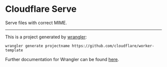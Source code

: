 # Cloudflare Serve

Serve files with correct MIME.

---

This is a project generated by [wrangler](https://github.com/cloudflare/wrangler):

```
wrangler generate projectname https://github.com/cloudflare/worker-template
```

Further documentation for Wrangler can be found [here](https://developers.cloudflare.com/workers/tooling/wrangler).
